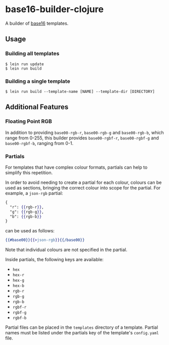 # base16-builder-clojure

A builder of [base16](https://github.com/chriskempson/base16) templates.

## Usage

### Building all templates
    $ lein run update
    $ lein run build

### Building a single template
    $ lein run build --template-name [NAME] --template-dir [DIRECTORY]

## Additional Features
### Floating Point RGB
In addition to providing `base00-rgb-r`, `base00-rgb-g` and `base00-rgb-b`,
which range from 0-255, this builder provides `base00-rgbf-r`, `base00-rgbf-g`
and `base00-rgbf-b`, ranging from 0-1.

### Partials
For templates that have complex colour formats, partials can help to simplify
this repetition.

In order to avoid needing to create a partial for each colour, colours can be used
as sections, bringing the correct colour into scope for the partial. For example,
a `json-rgb` partial:

```mustache
{
  "r": {{rgb-r}},
  "g": {{rgb-g}},
  "b": {{rgb-b}}
}
```

can be used as follows:

```mustache
{{#base00}}{{>json-rgb}}{{/base00}}
```

Note that individual colours are not specified in the partial.

Inside partials, the following keys are available:
* `hex`
* `hex-r`
* `hex-g`
* `hex-b`
* `rgb-r`
* `rgb-g`
* `rgb-b`
* `rgbf-r`
* `rgbf-g`
* `rgbf-b`

Partial files can be placed in the `templates` directory of a template.
Partial names must be listed under the partials key of the template's `config.yaml` file.
